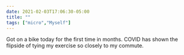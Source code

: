 ```yaml
---
date: 2021-02-03T17:06:30-05:00
title: ""
tags: ["micro","Myself"]
---
```

Got on a bike today for the first time in months. COVID has shown the flipside of tying my exercise so closely to my commute.
